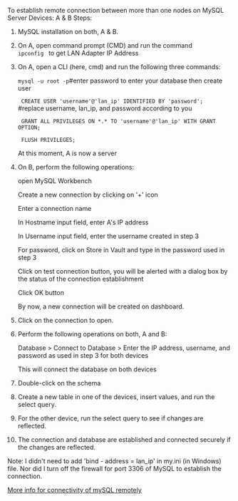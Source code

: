 To establish remote connection between more than one nodes on MySQL Server
Devices: A & B
Steps:
1. MySQL installation on both, A & B.
2. On A, open command prompt (CMD) and run the command <code> ipconfig </code> to get LAN Adapter IP Address
3. On A, open a CLI (here, cmd) and run the following three commands:

   <code>mysql -u root -p</code>#enter password to enter your database then create user
   
   <code> CREATE USER 'username'@'lan_ip' IDENTIFIED BY 'password';  </code> #replace username, lan_ip, and password according to you
   
   <code> GRANT ALL PRIVILEGES ON \*.\* TO 'username'@'lan_ip' WITH GRANT OPTION; </code>
   
   <code> FLUSH PRIVILEGES; </code>
   
   At this moment, A is now a server
5. On B, perform the following operations:

   open MySQL Workbench
   
   Create a new connection by clicking on '+' icon

   Enter a connection name

   In Hostname input field, enter A's IP address

   In Username input field, enter the username created in step 3

   For password, click on Store in Vault and type in the password used in step 3

   Click on test connection button, you will be alerted with a dialog box by the status of the connection establishment

   Click OK button

   By now, a new connection will be created on dashboard.
   
6. Click on the connection to open.
  
7. Perform the following operations on both, A and B:
 
   Database > Connect to Database > Enter the IP address, username, and password as used in step 3 for both devices

   This will connect the database on both devices
   
8. Double-click on the schema
    
9. Create a new table in one of the devices, insert values, and run the select query.
    
10. For the other device, run the select query to see if changes are reflected.
    
11. The connection and database are established and connected securely if the changes are reflected.

Note: I didn't need to add 'bind - address = lan_ip' in my.ini (in Windows) file. Nor did I turn off the firewall for port 3306 of MySQL to establish the connection. 

<a href="https://stackoverflow.com/questions/21627421/mysql-unable-to-connect-with-remote-server">More info for connectivity of mySQL remotely</a>
